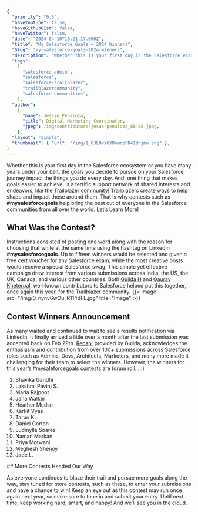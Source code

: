```yaml
---
{
  "priority": "0.5",
  "haveYoutube": false,
  "haveGithubGist": false,
  "haveTwitter": false,
  "date": "2024-04-10T18:21:17.000Z",
  "title": "My Salesforce Goals — 2024 Winners",
  "Slug": "my-salesforce-goals-2024-winners",
  "description": "Whether this is your first day in the Salesforce ecosystem or you have many years under your belt, the goals you decide to pursue on your Salesforce journey impact the things you do every day. And, one thing that makes goals easier to achieve, is a terrific support network of shared interests and endeavors, like the Trailblazer community!.",
  "tags":
    [
      "salesforce-admin",
      "salesforce",
      "salesforce-trailblazer",
      "trailblazercommunity",
      "salesforce-communities",
    ],
  "author":
    {
      "name": Jessie Penaloza,
      "title": Digital Marketing Coordinator,
      "jpeg": /img/contributors/jesus-penaloza_88-88.jpeg,
    },
  "layout": "single",
  "thumbnail": { "url": "/img/1_0JLOvX0XDnmrpFN41dnjmw.png" },
}
---
```


Whether this is your first day in the Salesforce ecosystem or you have many years under your belt, the goals you decide to pursue on your Salesforce journey impact the things you do every day. And, one thing that makes goals easier to achieve, is a terrific support network of shared interests and endeavors, like the Trailblazer community!
Trailblazers create ways to help shape and impact those around them. That is why contests such as <strong>#mysalesforcegoals</strong> help bring the best out of everyone in the Salesforce communities from all over the world.
Let’s Learn More!

## What Was the Contest?

Instructions consisted of posting one word along with the reason for choosing that while at the same time using the hashtag on LinkedIn <strong>#mysalesforcegoals</strong>. Up to fifteen winners would be selected and given a free cert voucher for any Salesforce exam, while the most creative posts would receive a special Salesforce swag.
This simple yet effective campaign drew interest from various submissions across India, the US, the UK, Canada, and various other countries.
Both [Guilda H](https://www.linkedin.com/in/ghilaire/) and [Gaurav Kheterpal](https://www.linkedin.com/in/gauravkheterpal/), well-known contributors to Salesforce helped put this together, once again this year, for the Trailblazer community.
{{< image src="/img/0_nynv6wOu_R114dFL.jpg" title="Image" >}}

## Contest Winners Announcement

As many waited and continued to wait to see a results notification via LinkedIn, it finally arrived a little over a month after the last submission was accepted back on Feb 29th.
[Recap](https://www.linkedin.com/feed/update/urn:li:activity:7183462952706965504/), provided by Guilda, acknowledges the enthusiasm and contribution from over 100+ submissions across Salesforce roles such as Admins, Devs, Architects, Marketers, and many more made it challenging for their team to select the winners. However, the winners for this year’s #mysaleforcegoals contests are (drum roll…..)

<ol><li>Bhavika Gandhi</li><li>Lakshmi Pavini S.</li><li>Maria Rajpoot</li><li>Jana Walker</li><li>Heather Medlar</li><li>Karkit Vyas</li><li>Tarun K.</li><li>Daniel Gorton</li><li>Ludmylla Soares</li><li>Naman Markan</li><li>Priya Motwani</li><li>Meghesh Shenoy</li><li>Jade L.</li></ol>
## More Contests Headed Our Way

As everyone continues to blaze their trail and pursue more goals along the way, stay tuned for more contests, such as these, to enter your submissions and have a chance to win!
Keep an eye out as this contest may run once again next year, so make sure to tune in and submit your entry.
Until next time, keep working hard, smart, and happy! And we’ll see you in the cloud.
